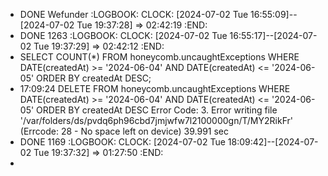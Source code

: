- DONE Wefunder
  :LOGBOOK:
  CLOCK: [2024-07-02 Tue 16:55:09]--[2024-07-02 Tue 19:37:28] =>  02:42:19
  :END:
- DONE 1263
  :LOGBOOK:
  CLOCK: [2024-07-02 Tue 16:55:17]--[2024-07-02 Tue 19:37:29] =>  02:42:12
  :END:
- SELECT 
      COUNT(*)
  FROM
      honeycomb.uncaughtExceptions
  WHERE
      DATE(createdAt) >= '2024-06-04'
          AND DATE(createdAt) <= '2024-06-05'
  ORDER BY createdAt DESC;
- 17:09:24	DELETE FROM honeycomb.uncaughtExceptions  WHERE     DATE(createdAt) >= '2024-06-04'     AND DATE(createdAt) <= '2024-06-05' ORDER BY createdAt DESC	Error Code: 3. Error writing file '/var/folders/ds/pvdq6ph96cbd7jmjwfw7l2100000gn/T/MY2RikFr' (Errcode: 28 - No space left on device)	39.991 sec
- DONE 1169
  :LOGBOOK:
  CLOCK: [2024-07-02 Tue 18:09:42]--[2024-07-02 Tue 19:37:32] =>  01:27:50
  :END:
-